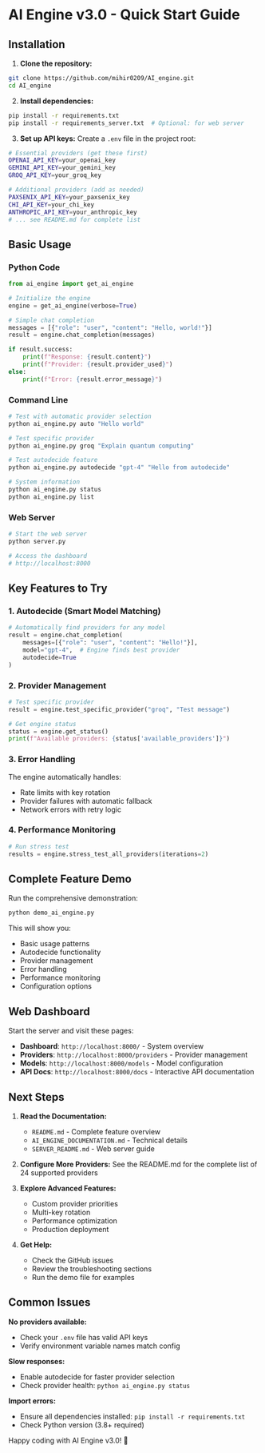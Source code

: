 # AI Engine v3.0 - Quick Start Guide

## Installation

1. **Clone the repository:**
```bash
git clone https://github.com/mihir0209/AI_engine.git
cd AI_engine
```

2. **Install dependencies:**
```bash
pip install -r requirements.txt
pip install -r requirements_server.txt  # Optional: for web server
```

3. **Set up API keys:**
Create a `.env` file in the project root:
```bash
# Essential providers (get these first)
OPENAI_API_KEY=your_openai_key
GEMINI_API_KEY=your_gemini_key
GROQ_API_KEY=your_groq_key

# Additional providers (add as needed)
PAXSENIX_API_KEY=your_paxsenix_key
CHI_API_KEY=your_chi_key
ANTHROPIC_API_KEY=your_anthropic_key
# ... see README.md for complete list
```

## Basic Usage

### Python Code

```python
from ai_engine import get_ai_engine

# Initialize the engine
engine = get_ai_engine(verbose=True)

# Simple chat completion
messages = [{"role": "user", "content": "Hello, world!"}]
result = engine.chat_completion(messages)

if result.success:
    print(f"Response: {result.content}")
    print(f"Provider: {result.provider_used}")
else:
    print(f"Error: {result.error_message}")
```

### Command Line

```bash
# Test with automatic provider selection
python ai_engine.py auto "Hello world"

# Test specific provider
python ai_engine.py groq "Explain quantum computing"

# Test autodecide feature
python ai_engine.py autodecide "gpt-4" "Hello from autodecide"

# System information
python ai_engine.py status
python ai_engine.py list
```

### Web Server

```bash
# Start the web server
python server.py

# Access the dashboard
# http://localhost:8000
```

## Key Features to Try

### 1. Autodecide (Smart Model Matching)
```python
# Automatically find providers for any model
result = engine.chat_completion(
    messages=[{"role": "user", "content": "Hello!"}],
    model="gpt-4",  # Engine finds best provider
    autodecide=True
)
```

### 2. Provider Management
```python
# Test specific provider
result = engine.test_specific_provider("groq", "Test message")

# Get engine status
status = engine.get_status()
print(f"Available providers: {status['available_providers']}")
```

### 3. Error Handling
The engine automatically handles:
- Rate limits with key rotation
- Provider failures with automatic fallback
- Network errors with retry logic

### 4. Performance Monitoring
```python
# Run stress test
results = engine.stress_test_all_providers(iterations=2)
```

## Complete Feature Demo

Run the comprehensive demonstration:
```bash
python demo_ai_engine.py
```

This will show you:
- Basic usage patterns
- Autodecide functionality
- Provider management
- Error handling
- Performance monitoring
- Configuration options

## Web Dashboard

Start the server and visit these pages:
- **Dashboard**: `http://localhost:8000/` - System overview
- **Providers**: `http://localhost:8000/providers` - Provider management
- **Models**: `http://localhost:8000/models` - Model configuration
- **API Docs**: `http://localhost:8000/docs` - Interactive API documentation

## Next Steps

1. **Read the Documentation:**
   - `README.md` - Complete feature overview
   - `AI_ENGINE_DOCUMENTATION.md` - Technical details
   - `SERVER_README.md` - Web server guide

2. **Configure More Providers:**
   See the README.md for the complete list of 24 supported providers

3. **Explore Advanced Features:**
   - Custom provider priorities
   - Multi-key rotation
   - Performance optimization
   - Production deployment

4. **Get Help:**
   - Check the GitHub issues
   - Review the troubleshooting sections
   - Run the demo file for examples

## Common Issues

**No providers available:**
- Check your `.env` file has valid API keys
- Verify environment variable names match config

**Slow responses:**
- Enable autodecide for faster provider selection
- Check provider health: `python ai_engine.py status`

**Import errors:**
- Ensure all dependencies installed: `pip install -r requirements.txt`
- Check Python version (3.8+ required)

Happy coding with AI Engine v3.0! 🚀

